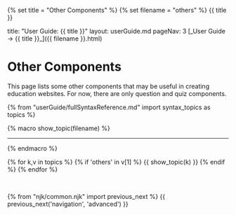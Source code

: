 {% set title = "Other Components" %}
{% set filename = "others" %}
<span id="title" class="d-none">{{ title }}</span>

<frontmatter>
  title: "User Guide: {{ title }}"
  layout: userGuide.md
  pageNav: 3
</frontmatter>

<span id="link" class="d-none">
<md>[_User Guide → {{ title }}_]({{ filename }}.html)</md>
</span>

<include src="advanced.md#slots-info" />

# Other Components

<span id="overview" class="lead">

This page lists some other components that may be useful in creating education websites. For now, there are only question and quiz components.
</span>

{% from "userGuide/fullSyntaxReference.md" import syntax_topics as topics %}

{% macro show_topic(filename) %}
<include src="../syntax/{{ filename }}.md" />
<hr>
{% endmacro %}

{% for k,v in topics %}
{% if 'others' in v[1] %}
{{ show_topic(k) }}
{% endif %}
{% endfor %}

<br>

{% from "njk/common.njk" import previous_next %}
{{ previous_next('navigation', 'advanced') }}
